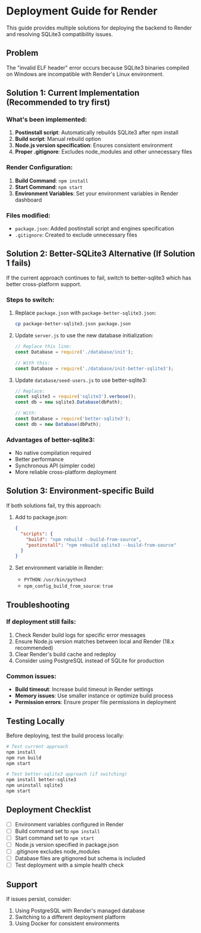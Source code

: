 # Deployment Guide for Render

This guide provides multiple solutions for deploying the backend to Render and resolving SQLite3 compatibility issues.

## Problem
The "invalid ELF header" error occurs because SQLite3 binaries compiled on Windows are incompatible with Render's Linux environment.

## Solution 1: Current Implementation (Recommended to try first)

### What's been implemented:
1. **Postinstall script**: Automatically rebuilds SQLite3 after npm install
2. **Build script**: Manual rebuild option
3. **Node.js version specification**: Ensures consistent environment
4. **Proper .gitignore**: Excludes node_modules and other unnecessary files

### Render Configuration:
1. **Build Command**: `npm install`
2. **Start Command**: `npm start`
3. **Environment Variables**: Set your environment variables in Render dashboard

### Files modified:
- `package.json`: Added postinstall script and engines specification
- `.gitignore`: Created to exclude unnecessary files

## Solution 2: Better-SQLite3 Alternative (If Solution 1 fails)

If the current approach continues to fail, switch to better-sqlite3 which has better cross-platform support.

### Steps to switch:
1. Replace `package.json` with `package-better-sqlite3.json`:
   ```bash
   cp package-better-sqlite3.json package.json
   ```

2. Update `server.js` to use the new database initialization:
   ```javascript
   // Replace this line:
   const Database = require('./database/init');
   
   // With this:
   const Database = require('./database/init-better-sqlite3');
   ```

3. Update `database/seed-users.js` to use better-sqlite3:
   ```javascript
   // Replace:
   const sqlite3 = require('sqlite3').verbose();
   const db = new sqlite3.Database(dbPath);
   
   // With:
   const Database = require('better-sqlite3');
   const db = new Database(dbPath);
   ```

### Advantages of better-sqlite3:
- No native compilation required
- Better performance
- Synchronous API (simpler code)
- More reliable cross-platform deployment

## Solution 3: Environment-specific Build

If both solutions fail, try this approach:

1. Add to package.json:
   ```json
   {
     "scripts": {
       "build": "npm rebuild --build-from-source",
       "postinstall": "npm rebuild sqlite3 --build-from-source"
     }
   }
   ```

2. Set environment variable in Render:
   - `PYTHON`: `/usr/bin/python3`
   - `npm_config_build_from_source`: `true`

## Troubleshooting

### If deployment still fails:
1. Check Render build logs for specific error messages
2. Ensure Node.js version matches between local and Render (18.x recommended)
3. Clear Render's build cache and redeploy
4. Consider using PostgreSQL instead of SQLite for production

### Common issues:
- **Build timeout**: Increase build timeout in Render settings
- **Memory issues**: Use smaller instance or optimize build process
- **Permission errors**: Ensure proper file permissions in deployment

## Testing Locally

Before deploying, test the build process locally:

```bash
# Test current approach
npm install
npm run build
npm start

# Test better-sqlite3 approach (if switching)
npm install better-sqlite3
npm uninstall sqlite3
npm start
```

## Deployment Checklist

- [ ] Environment variables configured in Render
- [ ] Build command set to `npm install`
- [ ] Start command set to `npm start`
- [ ] Node.js version specified in package.json
- [ ] .gitignore excludes node_modules
- [ ] Database files are gitignored but schema is included
- [ ] Test deployment with a simple health check

## Support

If issues persist, consider:
1. Using PostgreSQL with Render's managed database
2. Switching to a different deployment platform
3. Using Docker for consistent environments